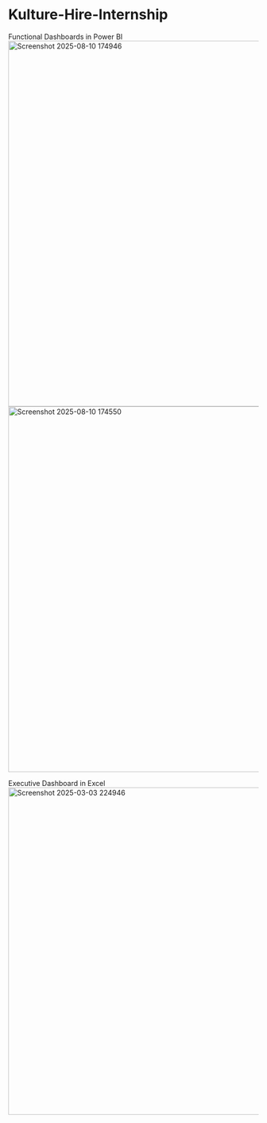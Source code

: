# Kulture-Hire-Internship
Functional Dashboards in Power BI
<img width="1306" height="736" alt="Screenshot 2025-08-10 174946" src="https://github.com/user-attachments/assets/74d1d76a-1fd3-498f-bbd0-d7fc31234951" />
<img width="1293" height="736" alt="Screenshot 2025-08-10 174550" src="https://github.com/user-attachments/assets/41e6feee-7b00-46b2-94e4-80c31c436b49" />

Executive Dashboard in Excel
<img width="1849" height="659" alt="Screenshot 2025-03-03 224946" src="https://github.com/user-attachments/assets/a3750c1b-9243-4afb-bb61-4e014190148f" />
